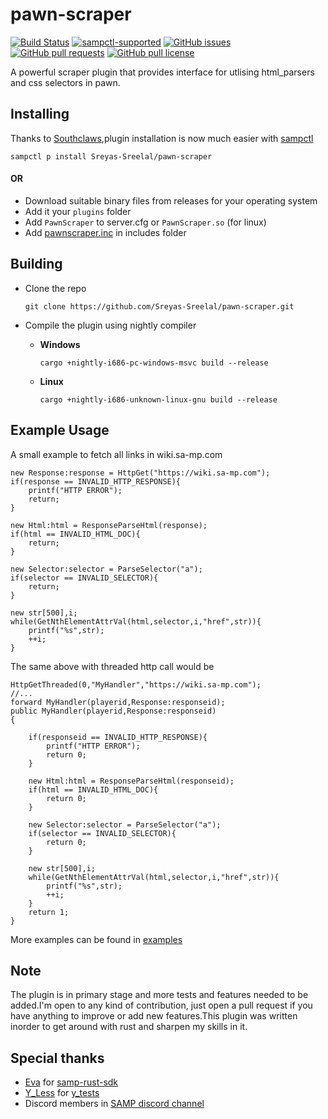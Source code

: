# pawn-scraper
[![Build Status](https://travis-ci.org/Sreyas-Sreelal/pawn-scraper.svg?branch=master)](https://travis-ci.org/Sreyas-Sreelal/pawn-scraper)
[![sampctl-supported](https://shields.southcla.ws/badge/sampctl-PawnScraper-2f2f2f.svg)](https://github.com/Sreyas-Sreelal/pawn-scraper)
[![GitHub issues](https://img.shields.io/github/issues/Sreyas-Sreelal/pawn-scraper.svg)]() [![GitHub pull requests](https://img.shields.io/github/issues-pr-raw/sreyas-sreelal/pawn-scraper.svg)]() [![GitHub pull license](https://img.shields.io/github/license/sreyas-sreelal/pawn-scraper.svg)]() 


A powerful scraper plugin that provides interface for utlising html_parsers and css selectors in pawn.
## Installing 

Thanks to [Southclaws](https://www.github/southclaws),plugin installation is now much easier with [sampctl](https://www.github.com/southclaws/sampctl)

`sampctl p install Sreyas-Sreelal/pawn-scraper`

#### OR
* Download suitable binary files from releases for your operating system
* Add it your `plugins` folder
* Add `PawnScraper` to server.cfg or  `PawnScraper.so` (for linux)
* Add [pawnscraper.inc](includes/pawnscraper.inc) in includes folder

## Building
* Clone the repo

	`git clone https://github.com/Sreyas-Sreelal/pawn-scraper.git`

* Compile the plugin using nightly compiler
 
  * **Windows**
	
	`cargo +nightly-i686-pc-windows-msvc build --release`
  * **Linux**
	
	`cargo +nightly-i686-unknown-linux-gnu build --release`


## Example Usage
A small example to fetch all links in wiki.sa-mp.com 
```Pawn
new Response:response = HttpGet("https://wiki.sa-mp.com");
if(response == INVALID_HTTP_RESPONSE){
	printf("HTTP ERROR");
	return;
}

new Html:html = ResponseParseHtml(response);
if(html == INVALID_HTML_DOC){
	return;
}

new Selector:selector = ParseSelector("a");
if(selector == INVALID_SELECTOR){
	return;
}

new str[500],i;
while(GetNthElementAttrVal(html,selector,i,"href",str)){
	printf("%s",str);
	++i;
}
```

The same above with threaded http call would be

```Pawn
HttpGetThreaded(0,"MyHandler","https://wiki.sa-mp.com");
//...
forward MyHandler(playerid,Response:responseid);
public MyHandler(playerid,Response:responseid)
{
	
	if(responseid == INVALID_HTTP_RESPONSE){
		printf("HTTP ERROR");
		return 0;
	}

	new Html:html = ResponseParseHtml(responseid);
	if(html == INVALID_HTML_DOC){
		return 0;
	}

	new Selector:selector = ParseSelector("a");
	if(selector == INVALID_SELECTOR){
		return 0;
	}

	new str[500],i;
	while(GetNthElementAttrVal(html,selector,i,"href",str)){
		printf("%s",str);
		++i;
	}
	return 1;
}
```

More examples can be found in [examples](examples)

## Note
The plugin is in primary stage and more tests and features needed to be added.I'm open to any kind of contribution, just open a pull request if you have anything to improve or add new features.This plugin was written inorder to get around with rust and sharpen my skills in it.

## Special thanks
* [Eva](https://github.com/ZOTTCE) for [samp-rust-sdk](https://github.com/ZOTTCE/samp-sdk)
* [Y_Less](https://github.com/Y-Less) for [y_tests](https://github.com/pawn-lang/YSI-Includes) 
* Discord members in [SAMP discord channel](https://discord.me/page/samp)